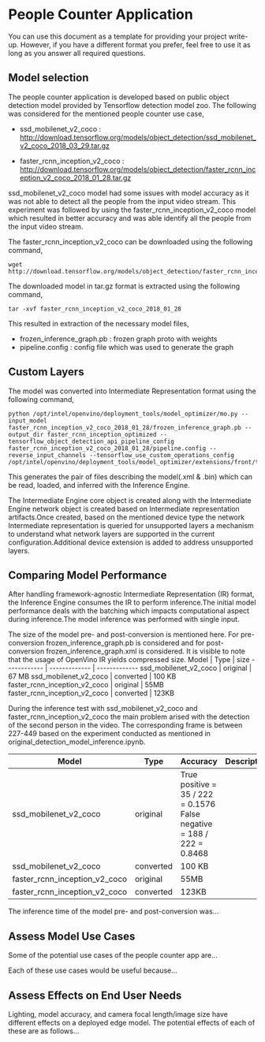 # People Counter Application

You can use this document as a template for providing your project write-up. However, if you
have a different format you prefer, feel free to use it as long as you answer all required
questions.

## Model selection
The people counter application is developed based on public object detection model provided by Tensorflow detection model zoo. The following was considered for the mentioned people counter use case,
- ssd_mobilenet_v2_coco : http://download.tensorflow.org/models/object_detection/ssd_mobilenet_v2_coco_2018_03_29.tar.gz

- faster_rcnn_inception_v2_coco :  http://download.tensorflow.org/models/object_detection/faster_rcnn_inception_v2_coco_2018_01_28.tar.gz

ssd_mobilenet_v2_coco model had some issues with model accuracy as it was not able to detect all the people from the input video stream. This experiment was followed by using the faster_rcnn_inception_v2_coco model which resulted in better accuracy and was able identify all the people from the input video stream.

The faster_rcnn_inception_v2_coco can be downloaded using the following command,
```
wget  http://download.tensorflow.org/models/object_detection/faster_rcnn_inception_v2_coco_2018_01_28.tar.gz
```

The downloaded model in tar.gz format is extracted using the following command,
```
tar -xvf faster_rcnn_inception_v2_coco_2018_01_28
```

This resulted in extraction of the necessary model files,
- frozen_inference_graph.pb : frozen graph proto with weights
- pipeline.config : config file which was used to generate the graph

## Custom Layers
The model was converted into Intermediate Representation format using the following command,

```
python /opt/intel/openvino/deployment_tools/model_optimizer/mo.py --input_model faster_rcnn_inception_v2_coco_2018_01_28/frozen_inference_graph.pb --output_dir faster_rcnn_inception_optimized --tensorflow_object_detection_api_pipeline_config faster_rcnn_inception_v2_coco_2018_01_28/pipeline.config --reverse_input_channels --tensorflow_use_custom_operations_config /opt/intel/openvino/deployment_tools/model_optimizer/extensions/front/tf/faster_rcnn_support.json
```
This generates the pair of files describing the model(.xml & .bin) which can be read, loaded, and inferred with the Inference Engine.

The Intermediate Engine core object is created along with the Intermediate Engine network object is created based on Intermediate representation artifacts.Once created, based on the mentioned device type the network Intermediate representation is queried for unsupported layers a mechanism to understand what network layers are supported in the current configuration.Additional device extension is added to address unsupported layers.

## Comparing Model Performance

After handling framework-agnostic Intermediate Representation (IR) format, the Inference Engine consumes the IR to perform inference.The initial model performance deals with the batching which impacts computational aspect during inference.The model inference was performed with single input.

The size of the model pre- and post-conversion is mentioned here. For pre-conversion frozen_inference_graph.pb is considered and for post-conversion frozen_inference_graph.xml is considered. It is visible to note that the usage of OpenVino IR yields compressed size.
Model | Type | size
------------ | ------------- | -------------
ssd_mobilenet_v2_coco | original | 67 MB
ssd_mobilenet_v2_coco | converted | 100 KB
faster_rcnn_inception_v2_coco | original | 55MB
faster_rcnn_inception_v2_coco | converted | 123KB

During the inference test with ssd_mobilenet_v2_coco and faster_rcnn_inception_v2_coco the main problem arised with the detection of the second person in the video. The corresponding frame is between 227-449 based on the experiment conducted as mentioned in original_detection_model_inference.ipynb.

Model | Type | Accuracy | Description
------------ | ------------- | ------------- | -------------
ssd_mobilenet_v2_coco | original | True positive = 35 / 222 = 0.1576 <br> False negative = 188 / 222 = 0.8468 |
ssd_mobilenet_v2_coco | converted | 100 KB |
faster_rcnn_inception_v2_coco | original | 55MB |
faster_rcnn_inception_v2_coco | converted | 123KB | 


The inference time of the model pre- and post-conversion was...

## Assess Model Use Cases

Some of the potential use cases of the people counter app are...

Each of these use cases would be useful because...

## Assess Effects on End User Needs

Lighting, model accuracy, and camera focal length/image size have different effects on a
deployed edge model. The potential effects of each of these are as follows...
